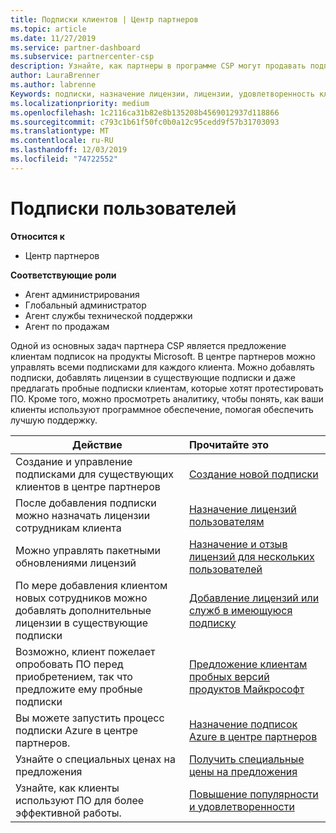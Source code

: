 ```yaml
---
title: Подписки клиентов | Центр партнеров
ms.topic: article
ms.date: 11/27/2019
ms.service: partner-dashboard
ms.subservice: partnercenter-csp
description: Узнайте, как партнеры в программе CSP могут продавать подписки клиентам и управлять ими через центр партнеров.
author: LauraBrenner
ms.author: labrenne
Keywords: подписки, назначение лицензии, лицензии, удовлетворенность клиентов, подписки Azure
ms.localizationpriority: medium
ms.openlocfilehash: 1c2116ca31b82e8b135208b4569012937d118866
ms.sourcegitcommit: c793c1b61f50fc0b0a12c95cedd9f57b31703093
ms.translationtype: MT
ms.contentlocale: ru-RU
ms.lasthandoff: 12/03/2019
ms.locfileid: "74722552"
---
```

# <a name="customer-subscriptions"></a>Подписки пользователей

**Относится к**

-  Центр партнеров

**Соответствующие роли**

- Агент администрирования
- Глобальный администратор
- Агент службы технической поддержки
- Агент по продажам

Одной из основных задач партнера CSP является предложение клиентам подписок на продукты Microsoft. В центре партнеров можно управлять всеми подписками для каждого клиента. Можно добавлять подписки, добавлять лицензии в существующие подписки и даже предлагать пробные подписки клиентам, которые хотят протестировать ПО. Кроме того, можно просмотреть аналитику, чтобы понять, как ваши клиенты используют программное обеспечение, помогая обеспечить лучшую поддержку.

|**Действие**   |**Прочитайте это**   |
|----------------------|:----------------------|
|Создание и управление подписками для существующих клиентов в центре партнеров|[Создание новой подписки](create-a-new-subscription.md)|
|После добавления подписки можно назначать лицензии сотрудникам клиента  |[Назначение лицензий пользователям](assign-licenses-to-users.md)|
|Можно управлять пакетными обновлениями лицензий   |[Назначение и отзыв лицензий для нескольких пользователей](bulk-license-provisioning-for-multiple-users.md)|
|По мере добавления клиентом новых сотрудников можно добавлять дополнительные лицензии в существующие подписки   |[Добавление лицензий или служб в имеющуюся подписку](add-licenses-or-services-to-an-existing-subscription.md)|
|Возможно, клиент пожелает опробовать ПО перед приобретением, так что предложите ему пробные подписки    |[Предложение клиентам пробных версий продуктов Майкрософт](offer-your-customers-trials-of-microsoft-products.md)|
|Вы можете запустить процесс подписки Azure в центре партнеров.   |[Назначение подписок Azure в центре партнеров](assign-azure-subscriptions.md)|
|Узнайте о специальных ценах на предложения   |[Получить специальные цены на предложения](get-special-pricing-for-offers.md)|
|Узнайте, как клиенты используют ПО для более эффективной работы.   | [Повышение популярности и удовлетворенности](increasing-adoption-and-satisfaction.md)   | 

































 

 




